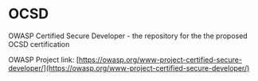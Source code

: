 # OCSD
OWASP Certified Secure Developer - the repository for the the proposed OCSD certification

 
OWASP Project link: [https://owasp.org/www-project-certified-secure-developer/](https://owasp.org/www-project-certified-secure-developer/)
